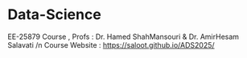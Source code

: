 # Data-Science
EE-25879 Course , Profs : Dr. Hamed ShahMansouri & Dr. AmirHesam Salavati /n
Course Website : https://saloot.github.io/ADS2025/
